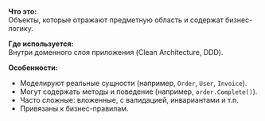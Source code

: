 **Что это:**  
Объекты, которые отражают предметную область и содержат бизнес-логику.

**Где используется:**  
Внутри доменного слоя приложения (Clean Architecture, DDD).

**Особенности:**
- Моделируют реальные сущности (например, `Order`, `User`, `Invoice`).
- Могут содержать методы и поведение (например, `order.Complete()`).
- Часто сложные: вложенные, с валидацией, инвариантами и т.п.
- Привязаны к бизнес-правилам.